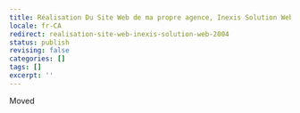 ```yaml
---
title: Réalisation Du Site Web de ma propre agence, Inexis Solution Web [2004]
locale: fr-CA
redirect: realisation-site-web-inexis-solution-web-2004
status: publish
revising: false
categories: []
tags: []
excerpt: ''
---
```


<NuxtLink to="/blog/2009/08/realisation-site-web-inexis-solution-web-2004">Moved</NuxtLink>
